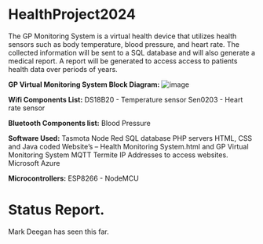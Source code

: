 # HealthProject2024
The GP Monitoring System is a virtual health device that utilizes health sensors such as body temperature, blood pressure, and heart rate. The collected information will be sent to a SQL database and will also generate a medical report. A report will be generated  to access access to patients health data over periods of  years.

**GP Virtual Monitoring System Block Diagram:**
![image](https://github.com/MMemon2003/HealthProject2024/assets/146339735/49ef81ae-71f8-442e-9e76-ac8e793823e2)


**Wifi Components List:**
DS18B20 - Temperature sensor 
Sen0203 - Heart rate sensor 

**Bluetooth Components list:**
Blood Pressure 

**Software Used:**
Tasmota 
Node Red
SQL database
PHP servers
HTML, CSS and Java coded Website’s – Health Monitoring System.html and GP Virtual Monitoring System
MQTT
Termite 
IP Addresses to access websites. 
Microsoft Azure

**Microcontrollers:**
ESP8266 - NodeMCU



# Status Report.
Mark Deegan has seen this far.
